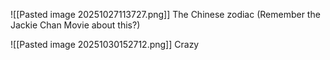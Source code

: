 

![[Pasted image 20251027113727.png]]
The Chinese zodiac (Remember the Jackie Chan Movie about this?)

![[Pasted image 20251030152712.png]]
Crazy